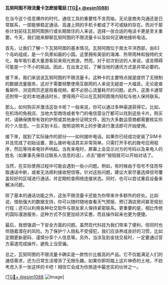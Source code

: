**瓦努阿图不限流量卡怎麽接電話 [[TG💪+ @esim1088](https://t.me/s/esim1088)]**

在当今这个信息爆炸的时代，通信工具的重要性不言而喻。无论是商务沟通还是日常联系，一部能够稳定通话、高速上网的手机卡都成了不可或缺的存在。而对于那些计划前往瓦努阿图旅行或长期居住的人来说，选择一张合适的电话卡更是至关重要。今天，我们就来聊聊瓦努阿图的不限流量卡以及如何正确地接听电话。

首先，让我们了解一下瓦努阿图的基本情况。瓦努阿图位于南太平洋西部，由83个岛屿组成，是一个风景如画的小国。这里拥有美丽的海滩、热带雨林和独特的文化，每年吸引着大量游客前来观光旅游。然而，对于初次到访的人来说，语言障碍可能是一个不小的挑战。因此，在出发之前，了解当地的通讯方式是非常必要的。

接下来，我们来说说瓦努阿图的不限流量卡。这种卡的主要特点就是提供了无限制的数据流量服务，这对于需要频繁使用互联网的人来说无疑是一大福音。无论是查看邮件、浏览网页还是观看视频，都不必担心流量耗尽的问题。此外，这类卡通常还附带一定的本地通话时长，使得用户可以在瓦努阿图境内轻松与他人保持联系。

那么，如何购买并激活这张卡呢？一般来说，你可以通过多种渠道获得它。比如，在机场的免税店、当地大型商场或者专门的电信营业厅都可以找到这些卡片。购买时，请确保携带有效的护照或其他身份证明文件，因为大多数运营商都需要核实你的个人信息。一旦买到卡后，按照说明书上的步骤进行激活即可开始使用。

接下來，就到了实际操作的部分——如何接听电话。如果你已经成功安装了SIM卡并且完成了初始设置，那么接听电话其实非常简单。只需打开手机的拨号应用程序，然后等待来电铃声响起。当有来电时，屏幕上会显示对方的号码以及来电人的姓名（如果事先保存过联系人信息的话）。点击“接听”按钮就可以开始对话了。

当然，在实际使用过程中可能会遇到一些小问题。例如，有时候由于信号不佳而导致通话中断，或者无法顺利接收短信等。针对这些问题，建议大家尽量选择信号覆盖较好的区域进行通话，并定期检查网络连接状态。同时，也可以尝试重启设备来解决问题。

除了基本的通话功能之外，这张不限流量卡还能为你带来许多额外的好处。比如说，借助强大的数据支持，你可以随时随地查看天气预报、预订酒店房间甚至规划行程；还可以利用各种社交软件与朋友家人保持紧密联系。更重要的是，相比传统的国际漫游服务，这种方式不仅更加经济实惠，而且操作起来也更为便捷。

最后，我想强调一下安全方面的问题。虽然现代科技为我们带来了便利，但同时也伴随着潜在的风险。为了保护个人隐私不受侵犯，我们应该养成良好的习惯，比如定期更新密码、谨慎分享个人信息等。另外，当涉及到金钱交易时，一定要通过官方渠道完成操作，避免上当受骗。

总之，瓦努阿图的不限流量卡确实是一款性价比极高的产品。它不仅能满足人们的通信需求，还为日常生活增添了无限乐趣。如果你即将踏上这片神奇的土地，不妨考虑入手一张这样的卡吧！相信它会成为你旅途中最忠实的伙伴之一。

[[TG💪+ @esim1088](https://t.me/s/esim1088) ![Image](https://i.postimg.cc/4NQfJmqS/Snipaste-2025-05-13-00-14-12.png)]